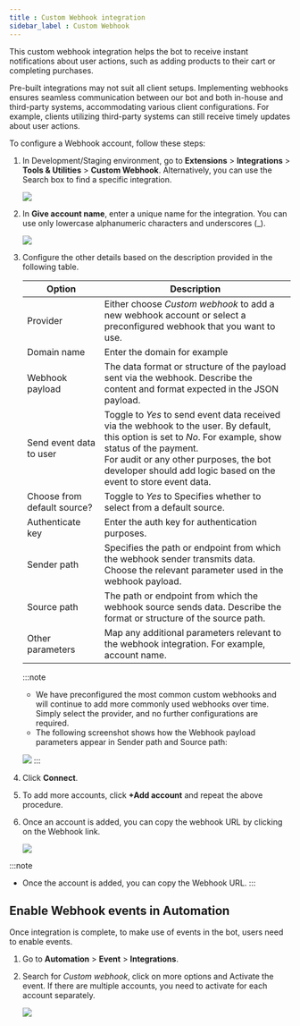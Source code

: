 ```yaml
---
title : Custom Webhook integration
sidebar_label : Custom Webhook
---
```



This custom webhook integration helps the bot to receive instant notifications about user actions, such as adding products to their cart or completing purchases.

Pre-built integrations may not suit all client setups. Implementing webhooks ensures seamless communication between our bot and both in-house and third-party systems, accommodating various client configurations.  For example, clients utilizing third-party systems can still receive timely updates about user actions.


To configure a Webhook account, follow these steps:
1. In Development/Staging environment,  go to **Extensions** > **Integrations** > **Tools & Utilities** > **Custom Webhook**. Alternatively, you can use the Search box to find a specific integration.

   ![](https://i.imgur.com/0ptkEAy.png)

2. In **Give account name**, enter a unique name for the integration. You can use only lowercase alphanumeric characters and underscores (_).

   ![](https://i.imgur.com/feKFZhL.png)

3. Configure the other details based on the description provided in the following table.

    Option | Description
    ------ | -----------
    Provider | Either choose *Custom webhook* to add a new webhook account or select a preconfigured webhook that you want to use.
    Domain name | Enter the domain for example
    Webhook payload | The data format or structure of the payload sent via the webhook. Describe the content and format expected in the JSON payload.
    Send event data to user | Toggle to *Yes* to send event data received via the webhook to the user. By default, this option is set to *No*. For example, show status of the payment. <br/>For audit or any other purposes, the bot developer should add logic based on the event to store event data.
    Choose from default source? | Toggle to *Yes* to Specifies whether to select from a default source.
    Authenticate key | Enter the auth key for authentication purposes.
    Sender path | Specifies the path or endpoint from which the webhook sender transmits data. Choose the relevant parameter used in the webhook payload.
    Source path | The path or endpoint from which the webhook source sends data. Describe the format or structure of the source path.
    Other parameters | Map any additional parameters relevant to the webhook integration. For example, account name.

    :::note
    - We have preconfigured the most common custom webhooks and will continue to add more commonly used webhooks over time. Simply select the provider, and no further configurations are required.
    - The following screenshot shows how the Webhook payload parameters appear in Sender path and Source path:

    ![](https://i.imgur.com/htcLyEB.png)
    :::

4. Click **Connect**.
5. To add more accounts, click **+Add account** and repeat the above procedure.
6. Once an account is added, you can copy the webhook URL by clicking on the Webhook link.

   ![](https://i.imgur.com/jGn2NzO.png)

:::note
- Once the account is added, you can copy the Webhook URL. 
:::

## Enable Webhook events in Automation

Once integration is complete, to make use of events in the bot, users need to enable events.

1. Go to **Automation** > **Event** > **Integrations**.

2. Search for *Custom webhook*, click on more options and Activate the event.  If there are multiple accounts, you need to activate for each account separately.

   ![](https://i.imgur.com/DzcNzc7.png)



